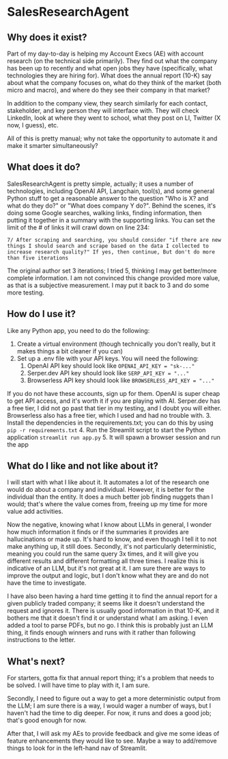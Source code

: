 # SalesResearchAgent

## Why does it exist?

Part of my day-to-day is helping my Account Execs (AE) with account research (on the technical side primarily). They find out what the company has been up to recently and what open jobs they have (specifically, what technologies they are hiring for). What does the annual report (10-K) say about what the company focuses on, what do they think of the market (both micro and macro), and where do they see their company in that market?

In addition to the company view, they search similarly for each contact, stakeholder, and key person they will interface with. They will check LinkedIn, look at where they went to school, what they post on LI, Twitter (X now, I guess), etc.

All of this is pretty manual; why not take the opportunity to automate it and make it smarter simultaneously?

## What does it do?

SalesResearchAgent is pretty simple, actually; it uses a number of technologies, including OpenAI API, Langchain, tool(s), and some general Python stuff to get a reasonable answer to the question "Who is X? and what do they do?" or "What does company Y do?". Behind the scenes, it's doing some Google searches, walking links, finding information, then putting it together in a summary with the supporting links. You can set the limit of the # of links it will crawl down on line 234:

`7/ After scraping and searching, you should consider "if there are new things I should search and scrape based on the data I collected to increase research quality?" If yes, then continue, But don't do more than five iterations
`

The original author set 3 iterations; I tried 5, thinking I may get better/more complete information. I am not convinced this change provided more value, as that is a subjective measurement. I may put it back to 3 and do some more testing.

## How do I use it?

Like any Python app, you need to do the following:

1. Create a virtual environment (though technically you don't really, but it makes things a bit cleaner if you can)
2. Set up a .env file with your API keys. You will need the following:
   1. OpenAI API key should look like `OPENAI_API_KEY = "sk-..."`
   2. Serper.dev API key should look like `SERP_API_KEY = "..."`
   3. Browserless API key should look like `BROWSERLESS_API_KEY = "..."`

If you do not have these accounts, sign up for them. OpenAI is super cheap to get API access, and it's worth it if you are playing with AI. Serper.dev has a free tier, I did not go past that tier in my testing, and I doubt you will either. Browserless also has a free tier, which I used and had no trouble with.
3. Install the dependencies in the requirements.txt; you can do this by using `pip -r requirements.txt`
4. Run the Streamlit script to start the Python application `streamlit run app.py`
5. It will spawn a browser session and run the app

## What do I like and not like about it?

I will start with what I like about it. It automates a lot of the research one would do about a company and individual. However, it is better for the individual than the entity. It does a much better job finding nuggets than I would; that's where the value comes from, freeing up my time for more value add activities.

Now the negative, knowing what I know about LLMs in general, I wonder how much information it finds or if the summaries it provides are hallucinations or made up. It's hard to know, and even though I tell it to not make anything up, it still does. Secondly, it's not particularly deterministic, meaning you could run the same query 3x times, and it will give you different results and different formatting all three times. I realize this is indicative of an LLM, but it's not great at it. I am sure there are ways to improve the output and logic, but I don't know what they are and do not have the time to investigate.

I have also been having a hard time getting it to find the annual report for a given publicly traded company; it seems like it doesn't understand the request and ignores it. There is usually good information in that 10-K, and it bothers me that it doesn't find it or understand what I am asking. I even added a tool to parse PDFs, but no go. I think this is probably just an LLM thing, it finds enough winners and runs with it rather than following instructions to the letter.

## What's next?

For starters, gotta fix that annual report thing; it's a problem that needs to be solved. I will have time to play with it, I am sure.

Secondly, I need to figure out a way to get a more deterministic output from the LLM; I am sure there is a way, I would wager a number of ways, but I haven't had the time to dig deeper. For now, it runs and does a good job; that's good enough for now.

After that, I will ask my AEs to provide feedback and give me some ideas of feature enhancements they would like to see. Maybe a way to add/remove things to look for in the left-hand nav of Streamlit.
